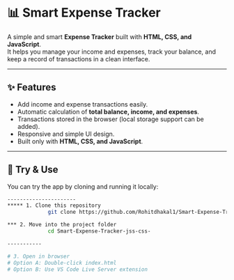# 📊 Smart Expense Tracker

A simple and smart **Expense Tracker** built with **HTML, CSS, and JavaScript**.  
It helps you manage your income and expenses, track your balance, and keep a record of transactions in a clean interface.

------------------------------------

## ✨ Features

- Add income and expense transactions easily.
- Automatic calculation of **total balance, income, and expenses**.
- Transactions stored in the browser (local storage support can be added).
- Responsive and simple UI design.
- Built only with **HTML, CSS, and JavaScript**.

---------------------------

## 🚀 Try & Use

You can try the app by cloning and running it locally:

```bash
----------------------
***** 1. Clone this repository
             git clone https://github.com/Rohitdhakal1/Smart-Expense-Tracker-jss-css-.git

*** 2. Move into the project folder
             cd Smart-Expense-Tracker-jss-css-

-----------

# 3. Open in browser
# Option A: Double-click index.html
# Option B: Use VS Code Live Server extension
